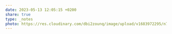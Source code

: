 ```yaml
---
date: 2023-05-13 12:05:15 +0200
share: true
type: _notes
photo: https://res.cloudinary.com/dbi2zounq/image/upload/v1683972295/n7fflyqieqbhfydb1jla.jpg
---
```


